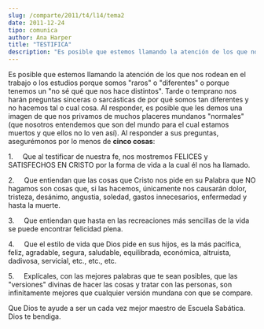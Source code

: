 ```yaml
---
slug: /comparte/2011/t4/l14/tema2
date: 2011-12-24
tipo: comunica
author: Ana Harper
title: "TESTIFICA"
description: "Es posible que estemos llamando la atención de los que nos rodean en el trabajo  o los estudios porque somos “raros” o “diferentes” o porque tenemos un “no sé  qué que nos hace distintos”. Tarde o temprano nos harán preguntas sinceras o  sarcásticas de por qué somos tan difere..."
---
```


Es posible que estemos llamando la atención de los que nos rodean en el trabajo o los estudios porque somos "raros" o "diferentes" o porque tenemos un "no sé qué que nos hace distintos". Tarde o temprano nos harán preguntas sinceras o sarcásticas de por qué somos tan diferentes y no hacemos tal o cual cosa. Al responder, es posible que les demos una imagen de que nos privamos de muchos placeres mundanos "normales" (que nosotros entendemos que son del mundo para el cual estamos muertos y que ellos no lo ven así). Al responder a sus preguntas, asegurémonos por lo menos de **cinco cosas**:

1.     Que al testificar de nuestra fe, nos mostremos FELICES y SATISFECHOS EN CRISTO por la forma de vida a la cual él nos ha llamado.

2.     Que entiendan que las cosas que Cristo nos pide en su Palabra que NO hagamos son cosas que, si las hacemos, únicamente nos causarán dolor, tristeza, desánimo, angustia, soledad, gastos innecesarios, enfermedad y hasta la muerte.

3.     Que entiendan que hasta en las recreaciones más sencillas de la vida se puede encontrar felicidad plena.

4.     Que el estilo de vida que Dios pide en sus hijos, es la más pacífica, feliz, agradable, segura, saludable, equilibrada, económica, altruista, dadivosa, servicial, etc., etc., etc.

5.     Explícales, con las mejores palabras que te sean posibles, que las "versiones" divinas de hacer las cosas y tratar con las personas, son infinitamente mejores que cualquier versión mundana con que se compare.

Que Dios te ayude a ser un cada vez mejor maestro de Escuela Sabática. Dios te bendiga.
